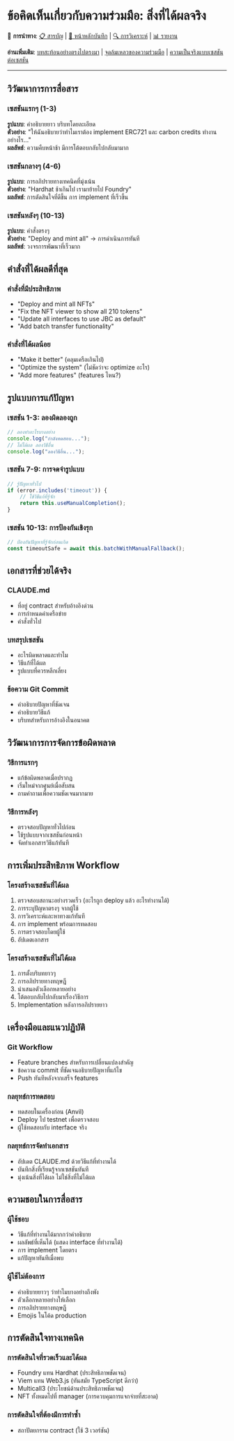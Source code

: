 # ข้อคิดเห็นเกี่ยวกับความร่วมมือ: สิ่งที่ได้ผลจริง

🔗 **การนำทาง**: [📋 สารบัญ](../INDEX.md) | [📝 หน้าหลักบันทึก](../diary/) | [🔍 การวิเคราะห์](../analysis/) | [📊 รายงาน](../reports/)

**อ่านเพิ่มเติม**: [บทสะท้อนอย่างตรงไปตรงมา](HONEST_REFLECTION.md) | [จุดล้มเหลวของความร่วมมือ](../analysis/COLLABORATION_FAILURE_POINTS.md) | [ความเป็นจริงแบบเซสชันต่อเซสชัน](SESSION_BY_SESSION_REALITY.md)

---

## วิวัฒนาการการสื่อสาร

### เซสชันแรกๆ (1-3)
**รูปแบบ**: คำอธิบายยาว บริบทโดยละเอียด  
**ตัวอย่าง**: "ให้ฉันอธิบายว่าทำไมเราต้อง implement ERC721 และ carbon credits ทำงานอย่างไร..."  
**ผลลัพธ์**: ความคืบหน้าช้า มีการโต้ตอบกลับไปกลับมามาก

### เซสชันกลางๆ (4-6)  
**รูปแบบ**: การอภิปรายทางเทคนิคที่มุ่งเน้น  
**ตัวอย่าง**: "Hardhat ช้าเกินไป เรามาย้ายไป Foundry"  
**ผลลัพธ์**: การตัดสินใจที่ดีขึ้น การ implement ที่เร็วขึ้น

### เซสชันหลังๆ (10-13)
**รูปแบบ**: คำสั่งตรงๆ  
**ตัวอย่าง**: "Deploy and mint all" → การดำเนินการทันที  
**ผลลัพธ์**: วงจรการพัฒนาที่เร็วมาก

## คำสั่งที่ได้ผลดีที่สุด

### คำสั่งที่มีประสิทธิภาพ
- "Deploy and mint all NFTs"
- "Fix the NFT viewer to show all 210 tokens"
- "Update all interfaces to use JBC as default"
- "Add batch transfer functionality"

### คำสั่งที่ได้ผลน้อย  
- "Make it better" (คลุมเครือเกินไป)
- "Optimize the system" (ไม่ชัดว่าจะ optimize อะไร)
- "Add more features" (features ไหน?)

## รูปแบบการแก้ปัญหา

### เซสชัน 1-3: ลองผิดลองถูก
```javascript
// ลองทำอะไรบางอย่าง
console.log("กำลังทดสอบ...");
// ไม่ได้ผล ลองวิธีอื่น
console.log("ลองวิธีอื่น...");
```

### เซสชัน 7-9: การจดจำรูปแบบ
```javascript
// รู้ปัญหาทั่วไป
if (error.includes('timeout')) {
    // ใช้วิธีแก้ที่รู้จัก
    return this.useManualCompletion();
}
```

### เซสชัน 10-13: การป้องกันเชิงรุก
```javascript
// ป้องกันปัญหาที่รู้จักก่อนเกิด
const timeoutSafe = await this.batchWithManualFallback();
```

## เอกสารที่ช่วยได้จริง

### CLAUDE.md
- ที่อยู่ contract สำหรับอ้างอิงด่วน
- การกำหนดค่าเครือข่าย
- คำสั่งทั่วไป

### บทสรุปเซสชัน
- อะไรผิดพลาดและทำไม
- วิธีแก้ที่ได้ผล
- รูปแบบที่ควรหลีกเลี่ยง

### ข้อความ Git Commit
- คำอธิบายปัญหาที่ชัดเจน
- คำอธิบายวิธีแก้
- บริบทสำหรับการอ้างอิงในอนาคต

## วิวัฒนาการการจัดการข้อผิดพลาด

### วิธีการแรกๆ
- แก้ข้อผิดพลาดเมื่อปรากฏ
- เริ่มใหม่จากศูนย์เมื่อสับสน
- ถามคำถามเพื่อความชัดเจนมากมาย

### วิธีการหลังๆ  
- ตรวจสอบปัญหาทั่วไปก่อน
- ใช้รูปแบบจากเซสชันก่อนหน้า
- จัดทำเอกสารวิธีแก้ทันที

## การเพิ่มประสิทธิภาพ Workflow

### โครงสร้างเซสชันที่ได้ผล
1. ตรวจสอบสถานะอย่างรวดเร็ว (อะไรถูก deploy แล้ว อะไรทำงานได้)
2. การระบุปัญหาตรงๆ จากผู้ใช้
3. การวิเคราะห์และหาทางแก้ทันที
4. การ implement พร้อมการทดสอบ
5. การตรวจสอบโดยผู้ใช้
6. อัปเดตเอกสาร

### โครงสร้างเซสชันที่ไม่ได้ผล
1. การตั้งบริบทยาวๆ
2. การอภิปรายทางทฤษฎี
3. นำเสนอตัวเลือกหลายอย่าง
4. โต้ตอบกลับไปกลับมาเรื่องวิธีการ
5. Implementation หลังการอภิปรายยาว

## เครื่องมือและแนวปฏิบัติ

### Git Workflow
- Feature branches สำหรับการเปลี่ยนแปลงสำคัญ
- ข้อความ commit ที่ชัดเจนอธิบายปัญหาที่แก้ไข
- Push ทันทีหลังจากเสร็จ features

### กลยุทธ์การทดสอบ
- ทดสอบในเครื่องก่อน (Anvil)
- Deploy ไป testnet เพื่อตรวจสอบ
- ผู้ใช้ทดสอบกับ interface จริง

### กลยุทธ์การจัดทำเอกสาร
- อัปเดต CLAUDE.md ด้วยวิธีแก้ที่ทำงานได้
- บันทึกสิ่งที่เรียนรู้จากเซสชันทันที
- มุ่งเน้นสิ่งที่ได้ผล ไม่ใช่สิ่งที่ไม่ได้ผล

## ความชอบในการสื่อสาร

### ผู้ใช้ชอบ
- วิธีแก้ที่ทำงานได้มากกว่าคำอธิบาย
- ผลลัพธ์ที่เห็นได้ (แสดง interface ที่ทำงานได้)
- การ implement โดยตรง
- แก้ปัญหาทันทีเมื่อพบ

### ผู้ใช้ไม่ต้องการ
- คำอธิบายยาวๆ ว่าทำไมบางอย่างถึงพัง
- ตัวเลือกหลายอย่างให้เลือก
- การอภิปรายทางทฤษฎี
- Emojis ในโค้ด production

## การตัดสินใจทางเทคนิค

### การตัดสินใจที่รวดเร็วและได้ผล
- Foundry แทน Hardhat (ประสิทธิภาพชัดเจน)
- Viem แทน Web3.js (ทันสมัย TypeScript ดีกว่า)
- Multicall3 (ประโยชน์ด้านประสิทธิภาพชัดเจน)
- NFT ทั้งหมดไปที่ manager (การควบคุมการแจกจ่ายที่สะอาด)

### การตัดสินใจที่ต้องมีการทำซ้ำ
- สถาปัตยกรรม contract (ใช้ 3 เวอร์ชัน)